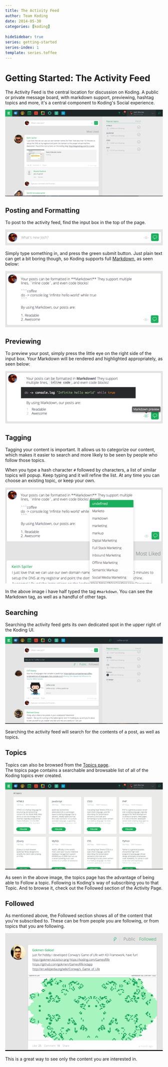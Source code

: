 ```yaml
---
title: The Activity Feed
author: Team Koding
date: 2014-05-30
categories: [koding]

hideSidebar: true
series: getting-started
series-index: 1
template: series.toffee
---
```


# Getting Started: The Activity Feed

The Activity Feed is the central location for discussion on Koding. A public or 
private message board, with markdown support, previewing, hashtag topics and 
more, it's a central component to Koding's Social experience.

![Koding Activity Feed](activity-feed.png)



## Posting and Formatting

To post to the activity feed, find the input box in the top of the page.

![Post Input](posting.png)

Simply type something in, and press the green submit button. Just plain text 
can get a bit boring though, so Koding supports full 
[Markdown](/guides/markdown), as seen below:

![Markdown](markdown.png)

## Previewing

To preview your post, simply press the little eye on the right side of the 
input box. Your Markdown will be rendered and highlighted appropriately, as 
seen below:

![Post Preview](preview.png)

## Tagging

Tagging your content is important. It allows us to categorize our content, 
which makes it easier to search and more likely to be seen by people who follow 
those topics.

When you type a hash character `#` followed by characters, a list of similar 
topics will popup. Keep typing and it will refine the list. At any time you can 
choose an existing topic, or keep your own.

![Tagging](tagging.png)

In the above image i have half typed the tag `#markdown`. You can see the 
Markdown tag, as well as a handful of other tags.

## Searching

Searching the activity feed gets its own dedicated spot in the upper right of 
the Koding UI.

![Search](search.png)

Searching the activity feed will search for the contents of a post, as well as 
topics.

## Topics

Topics can also be browsed from the [Topics page](https://koding.com/Topics).  
The topics page contains a searchable and browsable list of all of the Koding 
topics ever created.

![Topics](topics.png)

As seen in the above image, the topics page has the advantage of being able to 
Follow a topic. Following is Koding's way of subscribing you to that Topic. And 
to browse it, check out the Followed section of the Activity Page.

## Followed

As mentioned above, the Followed section shows all of the content that you're 
subscribed to. These can be from people you are following, or from topics that 
you are following.

![Followed](followed.png)

This is a great way to see only the content you are interested in.
